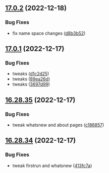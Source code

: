 ## [17.0.2](https://github.com/phandcock/GrampsView/compare/v17.0.1...v17.0.2) (2022-12-18)


### Bug Fixes

* fix name space changes ([d8b3b52](https://github.com/phandcock/GrampsView/commit/d8b3b52fa057067f3ea13932ac1b1d075ae0745c))



## [17.0.1](https://github.com/phandcock/GrampsView/compare/v16.28.35...v17.0.1) (2022-12-17)


### Bug Fixes

* tweaks ([d1c2d25](https://github.com/phandcock/GrampsView/commit/d1c2d25dacf93eccff87acf7b8b6e67ee77ec6d8))
* tweaks ([89ea26d](https://github.com/phandcock/GrampsView/commit/89ea26d98d2e10118256a0fd270076524645b408))
* tweaks ([3697d99](https://github.com/phandcock/GrampsView/commit/3697d99f0bf9d41b39a2e77ee72cdc2a0e659989))



## [16.28.35](https://github.com/phandcock/GrampsView/compare/v16.28.34...v16.28.35) (2022-12-17)


### Bug Fixes

* tweak whatsnew and about pages ([c186857](https://github.com/phandcock/GrampsView/commit/c186857bf35d2213f6e6404bbaeab52458d0887b))



## [16.28.34](https://github.com/phandcock/GrampsView/compare/v16.28.33...v16.28.34) (2022-12-17)


### Bug Fixes

* tweak firstrun and whatsnew ([413fc7a](https://github.com/phandcock/GrampsView/commit/413fc7a7e2973a9ebaee4b61b06d04b415a6c4e7))



